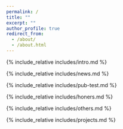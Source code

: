 ```yaml
---
permalink: /
title: ""
excerpt: ""
author_profile: true
redirect_from: 
  - /about/
  - /about.html
---
```


<span class='anchor' id='about-me'></span>
{% include_relative includes/intro.md %}

{% include_relative includes/news.md %}

{% include_relative includes/pub-test.md %}

{% include_relative includes/honers.md %}

{% include_relative includes/others.md %}

{% include_relative includes/projects.md %}